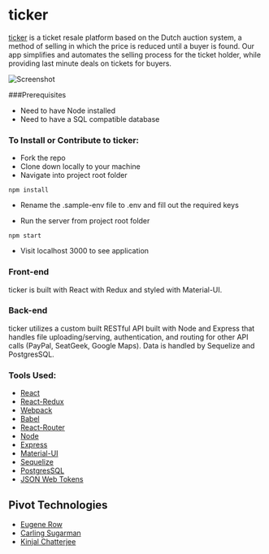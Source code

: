 # ticker

[ticker](http://www.ticker.herokuapp.com/) is a ticket resale platform based on the Dutch auction system, a method of selling in which the price is reduced until a buyer is found. Our app simplifies and automates the selling process for the ticket holder, while providing last minute deals on tickets for buyers.

![Screenshot](/client/assets/images/ticker.jpg?raw=true "Optional Title")

###Prerequisites
* Need to have Node installed
* Need to have a SQL compatible database

### To Install or Contribute to ticker:

* Fork the repo
* Clone down locally to your machine
* Navigate into project root folder

```
npm install
```

* Rename the .sample-env file to .env and fill out the required keys

* Run the server from project root folder

```
npm start
```

* Visit localhost 3000 to see application

### Front-end

ticker is built with React with Redux and styled with Material-UI.

### Back-end

ticker utilizes a custom built RESTful API built with Node and Express that handles file uploading/serving, authentication, and routing for other API calls (PayPal, SeatGeek, Google Maps). Data is handled by Sequelize and PostgresSQL.

### Tools Used:

* [React](https://facebook.github.io/react/)
* [React-Redux](https://github.com/reactjs/redux)
* [Webpack](https://webpack.github.io/)
* [Babel](https://babeljs.io/)
* [React-Router](https://github.com/rackt/react-router)
* [Node](https://nodejs.org/en/)
* [Express](http://expressjs.com/)
* [Material-UI](http://www.material-ui.com/#/)
* [Sequelize](http://docs.sequelizejs.com/en/v3/)
* [PostgresSQL](https://www.postgresql.org/)
* [JSON Web Tokens](https://jwt.io/)

## Pivot Technologies

* [Eugene Row](https://github.com/eugenerow)
* [Carling Sugarman](https://github.com/carsugar)
* [Kinjal Chatterjee](https://github.com/kinjalch)
